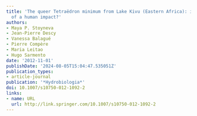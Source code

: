 ```yaml
---
title: 'The queer Tetraëdron minimum from Lake Kivu (Eastern Africa): is it a result
  of a human impact?'
authors:
- Maya P. Stoyneva
- Jean-Pierre Descy
- Vanessa Balagué
- Pierre Compère
- Maria Leitao
- Hugo Sarmento
date: '2012-11-01'
publishDate: '2024-08-05T15:04:47.535051Z'
publication_types:
- article-journal
publication: '*Hydrobiologia*'
doi: 10.1007/s10750-012-1092-2
links:
- name: URL
  url: http://link.springer.com/10.1007/s10750-012-1092-2
---
```

